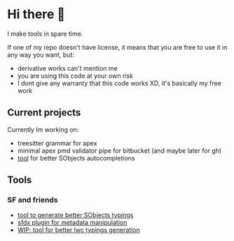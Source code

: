 # Hi there 👋

I make tools in spare time.

If one of my repo doesn't have license, it means that you are free to use it in any way you want, but:
- derivative works can't mention me
- you are using this code at your own risk 
- I dont give any warranty that this code works XD, it's basically my free work

## Current projects

Currently Im working on:
- treesitter grammar for apex
- minimal apex pmd validator pipe for bitbucket (and maybe later for gh)
- [tool](https://github.com/Ziemniakoss/apex-sobjects-typings-generator) for better SObjects autocompletions


## Tools

### SF and friends

- [tool to generate better SObjects typings](https://github.com/Ziemniakoss/apex-sobjects-typings-generator)
- [sfdx plugin for metadata manipulation](https://github.com/Ziemniakoss/sfdx-metadata-utils)
- [WIP: tool for better lwc typings generation](https://github.com/Ziemniakoss/lwc-typings-generator)
